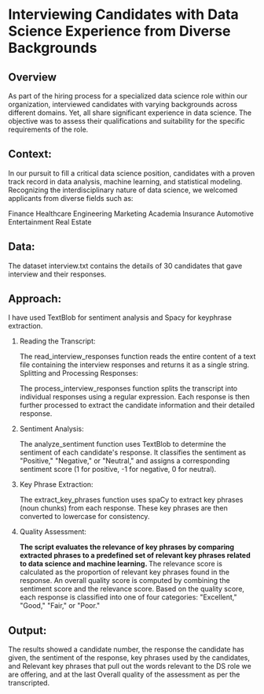 # Interviewing Candidates with Data Science Experience from Diverse Backgrounds 

## Overview
As part of the hiring process for a specialized data science role within our organization, interviewed candidates with varying backgrounds across different domains. Yet, all share significant experience in data science. The objective was to assess their qualifications and suitability for the specific requirements of the role.

## Context:
In our pursuit to fill a critical data science position, candidates with a proven track record in data analysis, machine learning, and statistical modeling. Recognizing the interdisciplinary nature of data science, we welcomed applicants from diverse fields such as:

Finance
Healthcare
Engineering
Marketing
Academia
Insurance
Automotive
Entertainment
Real Estate

## Data:

The dataset interview.txt contains the details of 30 candidates that gave interview and their responses.

## Approach:

I have used TextBlob for sentiment analysis and Spacy for keyphrase extraction.

1. Reading the Transcript:

      The read_interview_responses function reads the entire content of a text file containing the interview responses and returns it as a single string.
      Splitting and Processing Responses:

      The process_interview_responses function splits the transcript into individual responses using a regular expression. Each response is then further processed to       extract the candidate information and their detailed response.
   
2. Sentiment Analysis:

      The analyze_sentiment function uses TextBlob to determine the sentiment of each candidate's response. It classifies the sentiment as "Positive," "Negative," or       "Neutral," and assigns a corresponding sentiment score (1 for positive, -1 for negative, 0 for neutral).

3. Key Phrase Extraction:

      The extract_key_phrases function uses spaCy to extract key phrases (noun chunks) from each response. These key phrases are then converted to lowercase for            consistency.
   
4. Quality Assessment:

      <b> The script evaluates the relevance of key phrases by comparing extracted phrases to a predefined set of relevant key phrases related to data science and               machine learning. </b>
      The relevance score is calculated as the proportion of relevant key phrases found in the response.
      An overall quality score is computed by combining the sentiment score and the relevance score.
      Based on the quality score, each response is classified into one of four categories: "Excellent," "Good," "Fair," or "Poor."

## Output:
The results showed a candidate number, the response the candidate has given, the sentiment of the response, key phrases used by the candidates, and Relevant key phrases that pull out the words relevant to the DS role we are offering, and at the last Overall quality of the assessment as per the transcripted.
